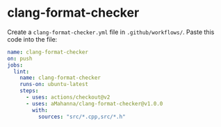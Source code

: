 # clang-format-checker

Create a `clang-format-checker.yml` file in `.github/workflows/`.
Paste this code into the file:

```yml
name: clang-format-checker
on: push
jobs:
  lint:
    name: clang-format-checker
    runs-on: ubuntu-latest
    steps:
      - uses: actions/checkout@v2
      - uses: aMahanna/clang-format-checker@v1.0.0
        with:
          sources: "src/*.cpp,src/*.h"
```
